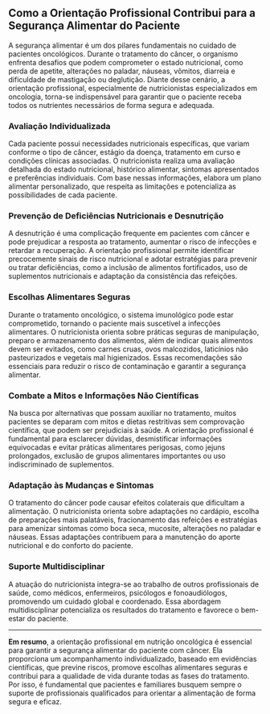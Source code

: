 ## Como a Orientação Profissional Contribui para a Segurança Alimentar do Paciente

A segurança alimentar é um dos pilares fundamentais no cuidado de pacientes oncológicos. Durante o tratamento do câncer, o organismo enfrenta desafios que podem comprometer o estado nutricional, como perda de apetite, alterações no paladar, náuseas, vômitos, diarreia e dificuldade de mastigação ou deglutição. Diante desse cenário, a orientação profissional, especialmente de nutricionistas especializados em oncologia, torna-se indispensável para garantir que o paciente receba todos os nutrientes necessários de forma segura e adequada.

### Avaliação Individualizada

Cada paciente possui necessidades nutricionais específicas, que variam conforme o tipo de câncer, estágio da doença, tratamento em curso e condições clínicas associadas. O nutricionista realiza uma avaliação detalhada do estado nutricional, histórico alimentar, sintomas apresentados e preferências individuais. Com base nessas informações, elabora um plano alimentar personalizado, que respeita as limitações e potencializa as possibilidades de cada paciente.

### Prevenção de Deficiências Nutricionais e Desnutrição

A desnutrição é uma complicação frequente em pacientes com câncer e pode prejudicar a resposta ao tratamento, aumentar o risco de infecções e retardar a recuperação. A orientação profissional permite identificar precocemente sinais de risco nutricional e adotar estratégias para prevenir ou tratar deficiências, como a inclusão de alimentos fortificados, uso de suplementos nutricionais e adaptação da consistência das refeições.

### Escolhas Alimentares Seguras

Durante o tratamento oncológico, o sistema imunológico pode estar comprometido, tornando o paciente mais suscetível a infecções alimentares. O nutricionista orienta sobre práticas seguras de manipulação, preparo e armazenamento dos alimentos, além de indicar quais alimentos devem ser evitados, como carnes cruas, ovos malcozidos, laticínios não pasteurizados e vegetais mal higienizados. Essas recomendações são essenciais para reduzir o risco de contaminação e garantir a segurança alimentar.

### Combate a Mitos e Informações Não Científicas

Na busca por alternativas que possam auxiliar no tratamento, muitos pacientes se deparam com mitos e dietas restritivas sem comprovação científica, que podem ser prejudiciais à saúde. A orientação profissional é fundamental para esclarecer dúvidas, desmistificar informações equivocadas e evitar práticas alimentares perigosas, como jejuns prolongados, exclusão de grupos alimentares importantes ou uso indiscriminado de suplementos.

### Adaptação às Mudanças e Sintomas

O tratamento do câncer pode causar efeitos colaterais que dificultam a alimentação. O nutricionista orienta sobre adaptações no cardápio, escolha de preparações mais palatáveis, fracionamento das refeições e estratégias para amenizar sintomas como boca seca, mucosite, alterações no paladar e náuseas. Essas adaptações contribuem para a manutenção do aporte nutricional e do conforto do paciente.

### Suporte Multidisciplinar

A atuação do nutricionista integra-se ao trabalho de outros profissionais de saúde, como médicos, enfermeiros, psicólogos e fonoaudiólogos, promovendo um cuidado global e coordenado. Essa abordagem multidisciplinar potencializa os resultados do tratamento e favorece o bem-estar do paciente.

---

**Em resumo**, a orientação profissional em nutrição oncológica é essencial para garantir a segurança alimentar do paciente com câncer. Ela proporciona um acompanhamento individualizado, baseado em evidências científicas, que previne riscos, promove escolhas alimentares seguras e contribui para a qualidade de vida durante todas as fases do tratamento. Por isso, é fundamental que pacientes e familiares busquem sempre o suporte de profissionais qualificados para orientar a alimentação de forma segura e eficaz.